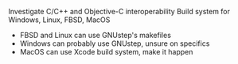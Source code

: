Investigate C/C++ and Objective-C interoperability
Build system for Windows, Linux, FBSD, MacOS
 - FBSD and Linux can use GNUstep's makefiles
 - Windows can probably use GNUstep, unsure on specifics
 - MacOS can use Xcode build system, make it happen
